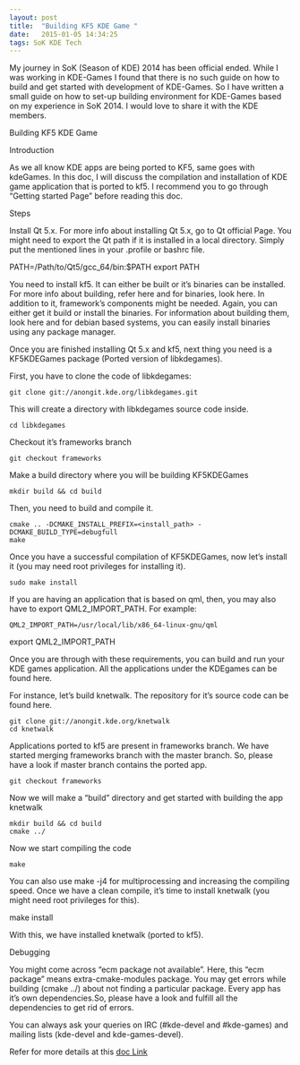 ```yaml
---
layout: post
title:  "Building KF5 KDE Game "
date:   2015-01-05 14:34:25
tags: SoK KDE Tech
---
```


My journey in SoK (Season of KDE) 2014 has been official ended. While I was working in KDE-Games I found that there is no such guide on how to build and get started with development of KDE-Games. So I have written a small guide on how to set-up building environment for KDE-Games based on my experience in SoK 2014. I would love to share it with the KDE members.


Building KF5 KDE Game

Introduction

As we all know KDE apps are being ported to KF5, same goes with kdeGames. In this doc, I will discuss the compilation and installation of KDE game application that is ported to kf5.
I recommend you to go through “Getting started Page” before reading this doc.

Steps

Install Qt 5.x. For more info about installing Qt 5.x, go to Qt official Page. You might need to export the Qt path if it is installed in a local directory. Simply put the mentioned lines in your .profile or bashrc file.

PATH=/Path/to/Qt5/gcc_64/bin:$PATH
export PATH

You need to install kf5.  It can either be built or it’s binaries can be installed. For more info about building, refer here and for binaries, look here. In addition to it, framework’s components might be needed. Again, you can either get it build or install the binaries. For information about building them, look here and for debian based systems, you can easily install binaries using any package manager.

Once you are finished installing Qt 5.x and kf5, next thing you need is a KF5KDEGames package (Ported version of libkdegames).

First, you have to clone the code of libkdegames:

    git clone git://anongit.kde.org/libkdegames.git

This will create a directory with libkdegames source code inside.

    cd libkdegames

Checkout it’s frameworks branch

    git checkout frameworks

Make a build directory where you will be building KF5KDEGames

    mkdir build && cd build

Then, you need to build and compile it.

    cmake .. -DCMAKE_INSTALL_PREFIX=<install_path> -DCMAKE_BUILD_TYPE=debugfull
    make

Once you have a successful compilation of KF5KDEGames, now let’s install it (you may need root privileges for installing it).

    sudo make install

If you are having an application that is based on qml, then, you may also have to export QML2_IMPORT_PATH. For example:

    QML2_IMPORT_PATH=/usr/local/lib/x86_64-linux-gnu/qml
export QML2_IMPORT_PATH

Once you are through with these requirements, you can build and run your KDE games application. All the applications under the KDEgames can be found here.

For instance, let’s build knetwalk. The repository for it’s source code can be found here.

    git clone git://anongit.kde.org/knetwalk
    cd knetwalk

Applications ported to kf5 are present in frameworks branch. We have started merging frameworks branch with the master branch. So, please have a look if master branch contains the ported app.

    git checkout frameworks

Now we will make a “build” directory and get started with building the app knetwalk

    mkdir build && cd build
    cmake ../

Now we start compiling the code

    make

You can also use make -j4 for multiprocessing and increasing the compiling speed.
Once we have a clean compile, it’s time to install knetwalk (you might need root privileges for this).

make install

With this, we have installed knetwalk (ported to kf5).

Debugging

You might come across “ecm package not available”. Here, this “ecm package” means extra-cmake-modules package. You may get errors while building (cmake ../) about not finding a particular package. Every app has it’s own dependencies.So, please have a look and fulfill all the dependencies to get rid of errors.

You can always ask your queries on IRC (#kde-devel and #kde-games) and mailing lists (kde-devel and kde-games-devel).

Refer for more details at this [doc Link](https://docs.google.com/document/d/1B9hQ0Ry-H-RKz9kRWG_P_2KTgwTMalvtO7YpME6dwfY/edit?usp=sharing)

